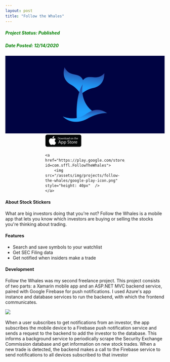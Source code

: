 ```yaml
---
layout: post
title: "Follow the Whales"
---
```


##### <span style="color:green">Project Status: Published</span>

##### <span style="color:green">Date Posted: 12/14/2020</span>

<div class="image-container">
    <img src="/assets/img/projects/follow-the-whales/thumb.jpg" class="image">
</div>

<div class="image-container" style="width:50%; margin: 0 auto">
    <a href="https://apps.apple.com/us/app/follow-the-whales/id1542476258?app=itunes&ign-mpt=uo%3D4">
        <img src="/assets/img/projects/follow-the-whales/apple-app-store-icon.png" style="height: 40px"  />
    </a>

    <a href="https://play.google.com/store/apps/details?id=com.sffl.FollowTheWhales">
        <img src="/assets/img/projects/follow-the-whales/google-play-icon.png" style="height: 40px"  />
    </a>

</div>

#### About Stock Stickers

What are big investors doing that you're not? Follow the Whales is a mobile app that lets you know which investors are buying or selling the stocks you're thinking about trading.

#### Features

- Search and save symbols to your watchlist
- Get SEC Filing data
- Get notified when insiders make a trade

#### Development

Follow the Whales was my second freelance project. This project consists of two parts: a Xamarin mobile app and an ASP.NET MVC backend service, paired with Google Firebase for push notifications. I used Azure's app instance and database services to run the backend, with which the frontend communicates.

<div class="image-container">
    <img src="/assets/img/rojects/follow-the-whales/ftw-diagram.jpeg" class="image">
</div>

When a user subscribes to get notifications from an investor, the app subscribes the mobile device to a Firebase push notification service and sends a request to the backend to add the investor to the database. This informs a background service to periodically scrape the Security Exchange Commission database and get information on new stock trades. When a new trade is detected, the backend makes a call to the Firebase service to send notifications to all devices subscribed to that investor
